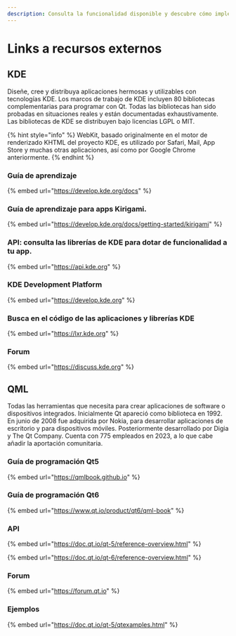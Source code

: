 ```yaml
---
description: Consulta la funcionalidad disponible y descubre cómo implementar tu app.
---
```


# Links a recursos externos

## KDE

Diseñe, cree y distribuya aplicaciones hermosas y utilizables con tecnologías KDE. Los marcos de trabajo de KDE incluyen 80 bibliotecas complementarias para programar con Qt. Todas las bibliotecas han sido probadas en situaciones reales y están documentadas exhaustivamente. Las bibliotecas de KDE se distribuyen bajo licencias LGPL o MIT.

{% hint style="info" %}
WebKit, basado originalmente en el motor de renderizado KHTML del proyecto KDE, es utilizado por Safari, Mail, App Store y muchas otras aplicaciones, así como por Google Chrome anteriormente.
{% endhint %}

### Guía de aprendizaje

{% embed url="https://develop.kde.org/docs" %}

### Guía de aprendizaje para apps Kirigami.

{% embed url="https://develop.kde.org/docs/getting-started/kirigami" %}

### API: consulta las librerías de KDE para dotar de funcionalidad a tu app.

{% embed url="https://api.kde.org" %}

### KDE Development Platform

{% embed url="https://develop.kde.org" %}

### Busca en el código de las aplicaciones y librerías KDE

{% embed url="https://lxr.kde.org" %}

### Forum

{% embed url="https://discuss.kde.org" %}

## QML

Todas las herramientas que necesita para crear aplicaciones de software o dispositivos integrados. Inicialmente Qt apareció como biblioteca en 1992. En junio de 2008 fue adquirida por Nokia, para desarrollar aplicaciones de escritorio y para dispositivos móviles. Posteriormente desarrollado por Digia y The Qt Company. Cuenta con 775 empleados en 2023, a lo que cabe añadir la aportación comunitaria.

### Guía de programación Qt5

{% embed url="https://qmlbook.github.io" %}

### Guía de programación Qt6

{% embed url="https://www.qt.io/product/qt6/qml-book" %}

### API

{% embed url="https://doc.qt.io/qt-5/reference-overview.html" %}

{% embed url="https://doc.qt.io/qt-6/reference-overview.html" %}

### Forum

{% embed url="https://forum.qt.io" %}

### Ejemplos

{% embed url="https://doc.qt.io/qt-5/qtexamples.html" %}
